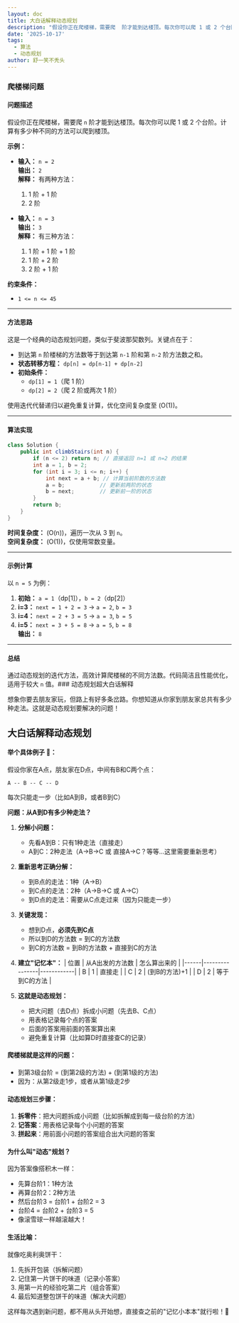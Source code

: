 ```yaml
---
layout: doc
title: 大白话解释动态规划
description: "假设你正在爬楼梯，需要爬  阶才能到达楼顶。每次你可以爬 1 或 2 个台阶。计算有多少种不同的方法可以爬到楼顶。\r \r **示例：**\r - **输入：**   \r   **输出：**   \r   **解释：** 有两种方法：  \r   1. 1 阶 + 1 阶  \r   2. 2 阶  \r \r - **输入：**   \r   **输出：**   \r   **解释：** 有三种方法：  \r..."
date: '2025-10-17'
tags:
  - 算法
  - 动态规划
author: 舒一笑不秃头
---
```

### 爬楼梯问题

#### 问题描述
假设你正在爬楼梯，需要爬 `n` 阶才能到达楼顶。每次你可以爬 1 或 2 个台阶。计算有多少种不同的方法可以爬到楼顶。

**示例：**
- **输入：** `n = 2`  
  **输出：** `2`  
  **解释：** 有两种方法：  
  1. 1 阶 + 1 阶  
  2. 2 阶  

- **输入：** `n = 3`  
  **输出：** `3`  
  **解释：** 有三种方法：  
  1. 1 阶 + 1 阶 + 1 阶  
  2. 1 阶 + 2 阶  
  3. 2 阶 + 1 阶  

**约束条件：**  
- `1 <= n <= 45`

---

#### 方法思路
这是一个经典的动态规划问题，类似于斐波那契数列。关键点在于：  
- 到达第 `n` 阶楼梯的方法数等于到达第 `n-1` 阶和第 `n-2` 阶方法数之和。  
- **状态转移方程：** `dp[n] = dp[n-1] + dp[n-2]`  
- **初始条件：**  
  - `dp[1] = 1`（爬 1 阶）  
  - `dp[2] = 2`（爬 2 阶或两次 1 阶）  

使用迭代代替递归以避免重复计算，优化空间复杂度至 \(O(1)\)。

---

#### 算法实现
```java
class Solution {
    public int climbStairs(int n) {
        if (n <= 2) return n; // 直接返回 n=1 或 n=2 的结果
        int a = 1, b = 2;
        for (int i = 3; i <= n; i++) {
            int next = a + b; // 计算当前阶数的方法数
            a = b;           // 更新前两阶的状态
            b = next;        // 更新前一阶的状态
        }
        return b;
    }
}
```

**时间复杂度：** \(O(n)\)，遍历一次从 3 到 `n`。  
**空间复杂度：** \(O(1)\)，仅使用常数变量。

---

#### 示例计算
以 `n = 5` 为例：  
1. **初始：** `a = 1`（dp[1]），`b = 2`（dp[2]）  
2. **i=3：** `next = 1 + 2 = 3` → `a = 2`, `b = 3`  
3. **i=4：** `next = 2 + 3 = 5` → `a = 3`, `b = 5`  
4. **i=5：** `next = 3 + 5 = 8` → `a = 5`, `b = 8`  
**输出：** `8`  

---

#### 总结
通过动态规划的迭代方法，高效计算爬楼梯的不同方法数。代码简洁且性能优化，适用于较大 `n` 值。### 动态规划超大白话解释

想象你要去朋友家玩，但路上有好多条岔路。你想知道从你家到朋友家总共有多少种走法。这就是动态规划要解决的问题！



## 大白话解释动态规划

#### 举个具体例子 🌰：

假设你家在A点，朋友家在D点，中间有B和C两个点：
```
A -- B -- C -- D
```
每次只能走一步（比如A到B，或者B到C）

**问题：从A到D有多少种走法？**

1. **分解小问题：**
   - 先看A到B：只有1种走法（直接走）
   - A到C：2种走法（A→B→C 或 直接A→C？等等...这里需要重新思考）

2. **重新思考正确分解：**
   - 到B点的走法：1种（A→B）
   - 到C点的走法：2种（A→B→C 或 A→C）
   - 到D点的走法：需要从C点走过来（因为只能走一步）

3. **关键发现：**
   - 想到D点，**必须先到C点**
   - 所以到D的方法数 = 到C的方法数
   - 到C的方法数 = 到B的方法数 + 直接到C的方法

4. **建立"记忆本"：**
   | 位置 | 从A出发的方法数 | 怎么算出来的 |
   |------|----------------|------------|
   | B    | 1              | 直接走      |
   | C    | 2              | (到B的方法)+1 |
   | D    | 2              | 等于到C的方法 |

5. **这就是动态规划：**
   - 把大问题（去D点）拆成小问题（先去B、C点）
   - 用表格记录每个点的答案
   - 后面的答案用前面的答案算出来
   - 避免重复计算（比如算D时直接查C的记录）

#### 爬楼梯就是这样的问题：
- 到第3级台阶 = (到第2级的方法) + (到第1级的方法)
- 因为：从第2级走1步，或者从第1级走2步

#### 动态规划三步骤：
1. **拆零件**：把大问题拆成小问题（比如拆解成到每一级台阶的方法）
2. **记答案**：用表格记录每个小问题的答案
3. **拼起来**：用前面小问题的答案组合出大问题的答案

#### 为什么叫"动态"规划？
因为答案像搭积木一样：
- 先算台阶1：1种方法
- 再算台阶2：2种方法
- 然后台阶3 = 台阶1 + 台阶2 = 3
- 台阶4 = 台阶2 + 台阶3 = 5
- 像滚雪球一样越滚越大！

#### 生活比喻：
就像吃奥利奥饼干：
1. 先拆开包装（拆解问题）
2. 记住第一片饼干的味道（记录小答案）
3. 用第一片的经验吃第二片（组合答案）
4. 最后知道整包饼干的味道（解决大问题）

这样每次遇到新问题，都不用从头开始想，直接查之前的"记忆小本本"就行啦！🍪
